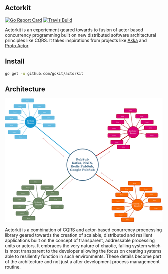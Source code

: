 Actorkit
------------
[![Go Report Card](https://goreportcard.com/badge/github.com/gokit/actorkit)](https://goreportcard.com/report/github.com/gokit/actorkit)
[![Travis Build](https://travis-ci.org/gokit/actorkit.svg?branch=master)](https://travis-ci.org/gokit/actorkit#)

Actorkit is an experiement geared towards to fusion of actor based concurrency programming built on new distributed 
software architectural principles like CQRS. It takes inspirations from projects like  [Akka](https://akka.io) and [Proto.Actor](http://proto.actor/).

## Install

```bash
go get -u github.com/gokit/actorkit
```

## Architecture

![Actor System](./media/actors.png)

Actorkit is a combination of CQRS and actor-based conurrency procoessing library geared towards
the creation of scalable, distributed and resilient applications built on the concept of transparent,
addressable processing units or actors. It embraces the very nature of chaotic, failing system which is 
most transparent to the developer allowing the focus on creating systems able to resiliently function in such
environments. These details become part of the architecture and not just a after development process managemeent routine.
